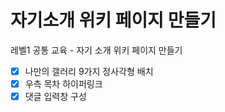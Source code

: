 # 자기소개 위키 페이지 만들기

레벨1 공통 교육 - 자기 소개 위키 페이지 만들기

- [x] 나만의 갤러리 9가지 정사각형 배치
- [x] 우측 목차 하이퍼링크
- [x] 댓글 입력창 구성